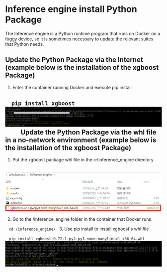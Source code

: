 **Inference engine install Python Package**
=============

The Inference engine is a Python runtime program that runs on Docker on a foggy device, so it is sometimes necessary to update the relevant suites that Python needs.

**Update the Python Package via the Internet (example below is the installation of the xgboost Package)**
-------------
1. Enter the container running Docker and execute pip install

    ```pip install xgboost```
    
    ![image](https://github.com/minikai/inference_engine_annotation_mqtt/blob/master/pip%20install%20xgboost.png?raw=true)
    
    
**Update the Python Package via the whl file in a no-network environment (example below is the installation of the xgboost Package)**
-------------
1. Put the xgboost package whl file in the c:\inference_engine directory

    ![image](https://github.com/minikai/AFS_Inference_engine_doc/blob/master/whl%E8%B7%AF%E5%BE%91.png?raw=true)

2. Go to the /inference_engine folder in the container that Docker runs.

   ```cd /inference_engine/```
 
3. Use pip install to install xgboost's whl file

   ```pip install xgboost-0.72.1-py2.py3-none-manylinux1_x86_64.whl```
   
     ![image](https://github.com/minikai/inference_engine_annotation_mqtt/blob/master/pip%20install%20whl.png?raw=true)
